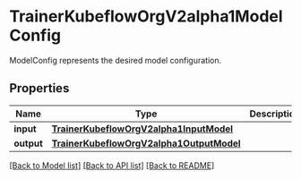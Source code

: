 # TrainerKubeflowOrgV2alpha1ModelConfig

ModelConfig represents the desired model configuration.
## Properties
Name | Type | Description | Notes
------------ | ------------- | ------------- | -------------
**input** | [**TrainerKubeflowOrgV2alpha1InputModel**](TrainerKubeflowOrgV2alpha1InputModel.md) |  | [optional] 
**output** | [**TrainerKubeflowOrgV2alpha1OutputModel**](TrainerKubeflowOrgV2alpha1OutputModel.md) |  | [optional] 

[[Back to Model list]](../README.md#documentation-for-models) [[Back to API list]](../README.md#documentation-for-api-endpoints) [[Back to README]](../README.md)



